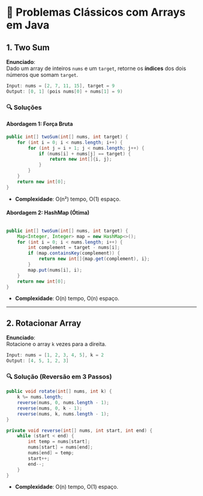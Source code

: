 
# 🎯 Problemas Clássicos com Arrays em Java

## 1. Two Sum 
**Enunciado**:  
Dado um array de inteiros `nums` e um `target`, retorne os **índices** dos dois números que somam `target`.

```java
Input: nums = [2, 7, 11, 15], target = 9  
Output: [0, 1] (pois nums[0] + nums[1] = 9)
```
### 🔍 Soluções

#### **Abordagem 1: Força Bruta**

```java
public int[] twoSum(int[] nums, int target) {
    for (int i = 0; i < nums.length; i++) {
        for (int j = i + 1; j < nums.length; j++) {
            if (nums[i] + nums[j] == target) {
                return new int[]{i, j};
            }
        }
    }
    return new int[0];
}
```

-   **Complexidade**: O(n²) tempo, O(1) espaço.
    

#### **Abordagem 2: HashMap (Ótima)**

```java

public int[] twoSum(int[] nums, int target) {
    Map<Integer, Integer> map = new HashMap<>();
    for (int i = 0; i < nums.length; i++) {
        int complement = target - nums[i];
        if (map.containsKey(complement)) {
            return new int[]{map.get(complement), i};
        }
        map.put(nums[i], i);
    }
    return new int[0];
}
```

-   **Complexidade**: O(n) tempo, O(n) espaço.
----------

## 2. Rotacionar Array

**Enunciado**:  
Rotacione o array  `k`  vezes para a direita.

```java
Input: nums = [1, 2, 3, 4, 5], k = 2  
Output: [4, 5, 1, 2, 3]
```

### 🔍 Solução (Reversão em 3 Passos)

```java
public void rotate(int[] nums, int k) {
    k %= nums.length;
    reverse(nums, 0, nums.length - 1);
    reverse(nums, 0, k - 1);
    reverse(nums, k, nums.length - 1);
}

private void reverse(int[] nums, int start, int end) {
    while (start < end) {
        int temp = nums[start];
        nums[start] = nums[end];
        nums[end] = temp;
        start++;
        end--;
    }
}
```
-   **Complexidade**: O(n) tempo, O(1) espaço.